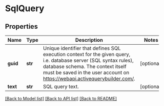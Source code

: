 # SqlQuery

## Properties
Name | Type | Description | Notes
------------ | ------------- | ------------- | -------------
**guid** | **str** | Unique identifier that defines SQL execution context for the given query, i.e. database server (SQL syntax rules),  database schema. The context itself must be saved in the user account on https://webapi.activequerybuilder.com/. | [optional] 
**text** | **str** | SQL query text. | [optional] 

[[Back to Model list]](../README.md#documentation-for-models) [[Back to API list]](../README.md#documentation-for-api-endpoints) [[Back to README]](../README.md)


